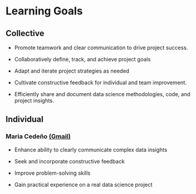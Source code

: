 # Learning Goals

## Collective

- Promote teamwork and clear communication to drive project success.

- Collaboratively define, track, and achieve project goals

- Adapt and iterate project strategies as needed

- Cultivate constructive feedback for individual and team improvement.

- Efficiently share and document data science methodologies, code, and project insights.

## Individual

### Maria Cedeño **[(Gmail)](<mailto:mariaalejandracedeno039@gmail.com>)**

- Enhance ability to clearly communicate complex data insights

- Seek and incorporate constructive feedback

- Improve problem-solving skills

- Gain practical experience on a real data science project
